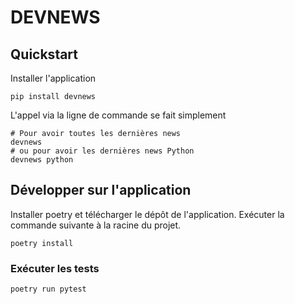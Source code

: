# DEVNEWS



## Quickstart

Installer l'application

	pip install devnews

L'appel via la ligne de commande se fait simplement

	# Pour avoir toutes les dernières news
	devnews
	# ou pour avoir les dernières news Python
	devnews python



## Développer sur l'application

Installer poetry et télécharger le dépôt de l'application. Exécuter la commande suivante à la racine du projet.

	poetry install

### Exécuter les tests

	poetry run pytest
